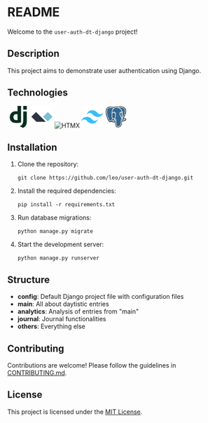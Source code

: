 # README

Welcome to the `user-auth-dt-django` project!

## Description

This project aims to demonstrate user authentication using Django.

## Technologies

<img src="https://raw.githubusercontent.com/devicons/devicon/6910f0503efdd315c8f9b858234310c06e04d9c0/icons/django/django-plain.svg" width="50px" alt="Django" title="Django">
<img src="https://raw.githubusercontent.com/devicons/devicon/6910f0503efdd315c8f9b858234310c06e04d9c0/icons/alpinejs/alpinejs-original.svg" width="50px" alt="AlpineJS" title="AlpineJS">
<img src="https://i.imgur.com/uHQ2pvy.png" width="50px" alt="HTMX" title="HTMX">
<img src="https://raw.githubusercontent.com/devicons/devicon/6910f0503efdd315c8f9b858234310c06e04d9c0/icons/tailwindcss/tailwindcss-original.svg" width="50px" alt="TailwindCSS" title="TailwindCSS">
<img src="https://raw.githubusercontent.com/devicons/devicon/6910f0503efdd315c8f9b858234310c06e04d9c0/icons/postgresql/postgresql-original.svg" width="50px" alt="PostgreSQL" title="PostgreSQL">

## Installation

1. Clone the repository:
    ```
    git clone https://github.com/leo/user-auth-dt-django.git
    ```

2. Install the required dependencies:
    ```
    pip install -r requirements.txt
    ```

3. Run database migrations:
    ```
    python manage.py migrate
    ```

4. Start the development server:
    ```
    python manage.py runserver
    ```

## Structure
- **config**: Default Django project file with configuration files
- **main**: All about daytistic entries
- **analytics**: Analysis of entries from "main"
- **journal**: Journal functionalities
- **others**: Everything else

## Contributing

Contributions are welcome! Please follow the guidelines in [CONTRIBUTING.md](./CONTRIBUTING.md).

## License

This project is licensed under the [MIT License](./LICENSE).

